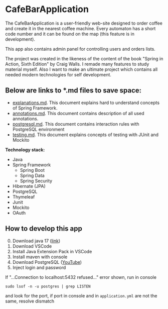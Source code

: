 # CafeBarApplication

The CafeBarApplication is a user-friendly web-site designed to order coffee and create it in the nearest coffee machine. Every automaton has a short code number and it can be found on the map (this feature is in development).

This app also contains admin panel for controlling users and orders lists.

The project was created in the likeness of the content of the book "Spring in Action, Sixth Edition" by Craig Walls. I remade many features to study material myself. Also I want to make an ultimate project which contains all needed modern technologies for self development.

Below are links to *.md files to save space:
-
- [explanations.md](/studyMaterial/explanations.md). This document explains hard to understand concepts of Spring Framework.
- [annotations.md](/studyMaterial/annotations.md). This document contains description of all used annotations.
- [postgresql.md](/studyMaterial/postgresql.md). This document contains interaction rules with PostgreSQL environment
- [testing.md](/studyMaterial/testing.md). This document explains concepts of testing with JUnit and Mockito

**Technology stack:**
* Java
* Spring Framework
  * Spring Boot
  * Spring Data
  * Spring Security
* Hibernate (JPA)
* PostgreSQL
* Thymeleaf
* Junit
* Mockito
* OAuth

## How to develop this app
0. Download java 17 ([link](https://www.oracle.com/java/technologies/downloads/))
1. Download VSCode
2. Install Java Extension Pack in VSCode
3. Install maven with console
4. Download PostgreSQL ([YouTube](https://www.youtube.com/watch?v=-LwI4HMR_Eg))
5. Inject login and password

If "...Connection to localhost:5432 refused..." error shown, run in console
```
sudo lsof -n -u postgres | grep LISTEN
```
and look for the port, if port in console and in `application.yml` are not the same, resolve dismatch
